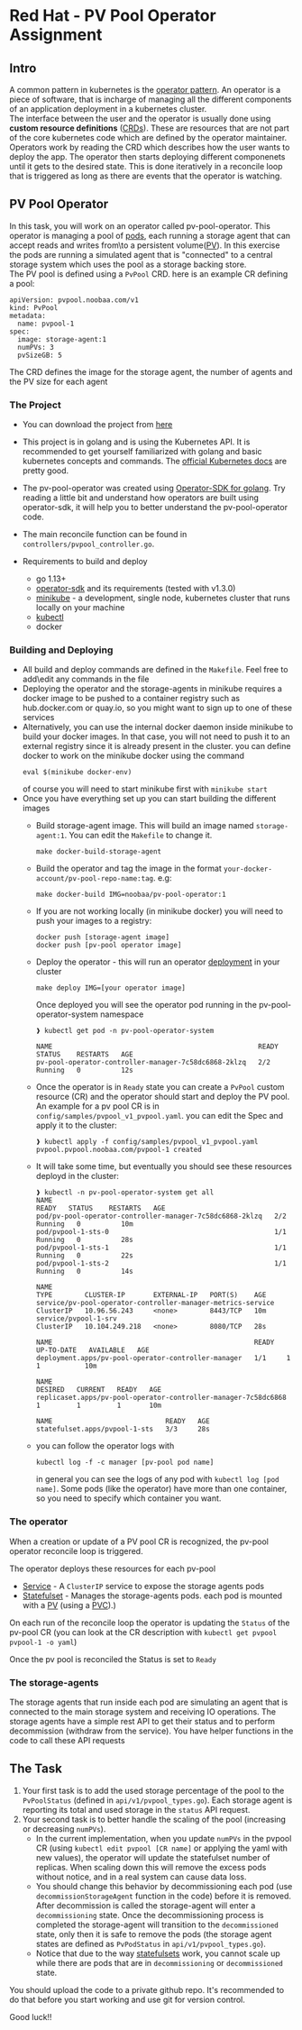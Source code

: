 # Red Hat - PV Pool Operator Assignment

## Intro
A common pattern in kubernetes is the [operator pattern](https://kubernetes.io/docs/concepts/extend-kubernetes/operator/). An operator is a piece of software, that is incharge of managing all the different components of an application deployment in a kubernetes cluster.  
The interface between the user and the operator is usually done using **custom resource definitions** ([CRDs](https://kubernetes.io/docs/concepts/extend-kubernetes/api-extension/custom-resources/)). These are resources that are not part of the core kubernetes code which are defined by the operator maintainer.  
Operators work by reading the CRD which describes how the user wants to deploy the app. The operator then starts deploying different componenets until it gets to the desired state. This is done iteratively in a reconcile loop that is triggered as long as there are events that the operator is watching.

## PV Pool Operator

In this task, you will work on an operator called pv-pool-operator. This operator is managing a pool of [pods](https://kubernetes.io/docs/concepts/workloads/pods/), each running a storage agent that can accept reads and writes from\to a persistent volume([PV](https://kubernetes.io/docs/concepts/storage/persistent-volumes/)). In this exercise the pods are running a simulated agent that is "connected" to a central storage system which uses the pool as a storage backing store.  
The PV pool is defined using a `PvPool` CRD. here is an example CR defining a pool:
```
apiVersion: pvpool.noobaa.com/v1
kind: PvPool
metadata:
  name: pvpool-1
spec:
  image: storage-agent:1
  numPVs: 3
  pvSizeGB: 5
```
The CRD defines the image for the storage agent, the number of agents and the PV size for each agent


### The Project 
* You can download the project from [here](https://drive.google.com/file/d/1LJEdo8VAtvdAIKyXVP497QshOCzQ8xvw/view?usp=sharing)

* This project is in golang and is using the Kubernetes API. It is recommended to get yourself familiarized with golang and basic kubernetes concepts and commands. The [official Kubernetes docs](https://kubernetes.io/docs/home/) are pretty good. 

* The pv-pool-operator was created using [Operator-SDK for golang](https://sdk.operatorframework.io/docs/building-operators/golang/quickstart/). Try reading a little bit and understand how operators are built using operator-sdk, it will help you to better understand the pv-pool-operator code.

* The main reconcile function can be found in `controllers/pvpool_controller.go`. 

* Requirements to build and deploy
  * go 1.13+
  * [operator-sdk](https://sdk.operatorframework.io/docs/building-operators/golang/installation/) and its requirements (tested with v1.3.0)
  * [minikube](https://minikube.sigs.k8s.io/docs/start/) - a development, single node, kubernetes cluster that runs locally on your machine
  * [kubectl](https://kubernetes.io/docs/tasks/tools/install-kubectl/)
  * docker

### Building and Deploying
* All build and deploy commands are defined in the `Makefile`. Feel free to add\edit any commands in the file
* Deploying the operator and the storage-agents in minikube requires a docker image to be pushed to a container registry such as hub.docker.com or quay.io, so you might want to sign up to one of these services
* Alternatively, you can use the internal docker daemon inside minikube to build your docker images. In that case, you will not need to push it to an external registry since it is already present in the cluster. you can define docker to work on the minikube docker using the command
   ```
   eval $(minikube docker-env)
   ```
   of course you will need to start minikube first with `minikube start`
* Once you have everything set up you can start building the different images
    * Build storage-agent image. This will build an image named `storage-agent:1`. You can edit the `Makefile` to change it.
        ```
        make docker-build-storage-agent
        ```
    * Build the operator and tag the image in the format `your-docker-account/pv-pool-repo-name:tag`. e.g:
       ```
       make docker-build IMG=noobaa/pv-pool-operator:1
       ```
    * If you are not working locally (in minikube docker) you will need to push your images to a registry:
       ```
       docker push [storage-agent image]
       docker push [pv-pool operator image]
       ```
    * Deploy the operator - this will run an operator [deployment](https://kubernetes.io/docs/concepts/workloads/controllers/deployment/) in your cluster
       ```
       make deploy IMG=[your operator image]
       ```
       Once deployed you will see the operator pod running in the pv-pool-operator-system namespace
       ```
       ❱ kubectl get pod -n pv-pool-operator-system

       NAME                                                   READY   STATUS    RESTARTS   AGE
       pv-pool-operator-controller-manager-7c58dc6868-2klzq   2/2     Running   0          12s
       ```

    * Once the operator is in `Ready` state you can create a `PvPool` custom resource (CR) and the operator should start and deploy the PV pool. An example for a pv pool CR is in `config/samples/pvpool_v1_pvpool.yaml`. you can edit the Spec and apply it to the cluster:
       ```
       ❱ kubectl apply -f config/samples/pvpool_v1_pvpool.yaml
       pvpool.pvpool.noobaa.com/pvpool-1 created
       ```

    * It will take some time, but eventually you should see these resources deployd in the cluster:
        ```
        ❱ kubectl -n pv-pool-operator-system get all
        NAME                                                       READY   STATUS    RESTARTS   AGE
        pod/pv-pool-operator-controller-manager-7c58dc6868-2klzq   2/2     Running   0          10m
        pod/pvpool-1-sts-0                                         1/1     Running   0          28s
        pod/pvpool-1-sts-1                                         1/1     Running   0          22s
        pod/pvpool-1-sts-2                                         1/1     Running   0          14s

        NAME                                                          TYPE        CLUSTER-IP       EXTERNAL-IP   PORT(S)    AGE
        service/pv-pool-operator-controller-manager-metrics-service   ClusterIP   10.96.56.243     <none>        8443/TCP   10m
        service/pvpool-1-srv                                          ClusterIP   10.104.249.218   <none>        8080/TCP   28s

        NAME                                                  READY   UP-TO-DATE   AVAILABLE   AGE
        deployment.apps/pv-pool-operator-controller-manager   1/1     1            1           10m

        NAME                                                             DESIRED   CURRENT   READY   AGE
        replicaset.apps/pv-pool-operator-controller-manager-7c58dc6868   1         1         1       10m

        NAME                            READY   AGE
        statefulset.apps/pvpool-1-sts   3/3     28s
        ```
    * you can follow the operator logs with 
       ```
       kubectl log -f -c manager [pv-pool pod name]
       ```
       in general you can see the logs of any pod with `kubectl log [pod name]`. Some pods (like the operator) have more than one container, so you need to specify which container you want.

### The operator 
When a creation or update of a PV pool CR is recognized, the pv-pool operator reconcile loop is triggered.

The operator deploys these resources for each pv-pool
* [Service](https://kubernetes.io/docs/concepts/services-networking/service/) - A `ClusterIP` service to expose the storage agents pods
* [Statefulset](https://kubernetes.io/docs/concepts/workloads/controllers/statefulset/) - Manages the storage-agents pods. each pod is mounted with a [PV](https://kubernetes.io/docs/concepts/storage/persistent-volumes/) (using a [PVC](https://kubernetes.io/docs/concepts/storage/persistent-volumes/#persistentvolumeclaims)).)

On each run of the reconcile loop the operator is updating the `Status` of the pv-pool CR (you can look at the CR description with `kubectl get pvpool pvpool-1 -o yaml`)

Once the pv pool is reconciled the Status is set to `Ready`

### The storage-agents
The storage agents that run inside each pod are simulating an agent that is connected to the main storage system and receiving IO operations. The storage agents have a simple rest API to get their status and to perform decommission (withdraw from the service). You have helper functions in the code to call these API requests

## The Task
1. Your first task is to add the used storage percentage of the pool to the `PvPoolStatus` (defined in `api/v1/pvpool_types.go`). Each storage agent is reporting its total and used storage in the `status` API request.
2. Your second task is to better handle the scaling of the pool (increasing or decreasing `numPVs`).  
    * In the current implementation, when you update `numPVs` in the pvpool CR (using `kubectl edit pvpool [CR name]` or applying the yaml with new values), the operator will update the statefulset number of replicas. When scaling down this will remove the excess pods without notice, and in a real system can cause data loss.  
    * You should change this behavior by decommissioning each pod (use `decommissionStorageAgent` function in the code) before it is removed. After decommission is called the storage-agent will enter a `decommissioning` state. Once the decommissioning process is completed the storage-agent will transition to the `decommissioned` state, only then it is safe to remove the pods (the storage agent states are defined as `PvPodStatus` in `api/v1/pvpool_types.go`).  
    * Notice that due to the way [statefulsets](https://kubernetes.io/docs/concepts/workloads/controllers/statefulset/) work, you cannot scale up while there are pods that are in `decommissioning` or `decommissioned` state.

You should upload the code to a private github repo. It's recommended to do that before you start working and use git for version control.

Good luck!!